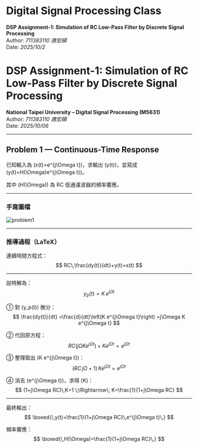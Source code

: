 #  Digital Signal Processing Class
**DSP Assignment-1: Simulation of RC Low-Pass Filter by Discrete Signal Processing**  
Author: *711383110 唐宏碩*  
Date: *2025/10/2*  

# DSP Assignment-1: Simulation of RC Low-Pass Filter by Discrete Signal Processing
**National Taipei University – Digital Signal Processing (M5631)**  
Author: *711383110 唐宏碩*  
Date: *2025/10/06*

---

## Problem 1 — Continuous-Time Response

已知輸入為 \(x(t)=e^{j\Omega t}\)，求輸出 \(y(t)\)，並寫成  
\(y(t)=H(\Omega)e^{j\Omega t}\)。

其中 \(H(\Omega)\) 為 RC 低通濾波器的頻率響應。

---

### 手寫圖檔
![problem1](https://hackmd.io/_uploads/rJKuT7bTgg.jpg)



---

### 推導過程（LaTeX）

連續時間方程式：
$$
RC\,\frac{dy(t)}{dt}+y(t)=x(t)
$$

---

設特解為：
$$
y_p(t)=K\,e^{j\Omega t}
$$

① 對 \(y_p(t)\) 微分：
$$
\frac{dy(t)}{dt}
=\frac{d}{dt}\left(K e^{j\Omega t}\right)
=j\Omega K e^{j\Omega t}
$$

② 代回原方程：
$$
RC\left(j\Omega K e^{j\Omega t}\right)
+K e^{j\Omega t}
=e^{j\Omega t}
$$

③ 整理取出 \(K e^{j\Omega t}\)：
$$
(RC\,j\Omega+1)\,K e^{j\Omega t}=e^{j\Omega t}
$$

④ 消去 \(e^{j\Omega t}\)，求得 \(K\)：
$$
(1+j\Omega RC)\,K=1
\;\Rightarrow\;
K=\frac{1}{1+j\Omega RC}
$$

---

最終輸出：
$$
\boxed{\,y(t)=\frac{1}{1+j\Omega RC}\,e^{j\Omega t}\,}
$$

頻率響應：
$$
\boxed{\,H(\Omega)=\frac{1}{1+j\Omega RC}\,}
$$
